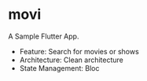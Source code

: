 # movi

A Sample Flutter App.

- Feature: Search for movies or shows
- Architecture: Clean architecture
- State Management: Bloc
